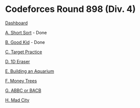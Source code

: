 # Codeforces Round 898 (Div. 4)

[Dashboard](https://codeforces.com/contest/1873)

[A. Short Sort](https://codeforces.com/contest/1873/problem/A) - Done

[B. Good Kid](https://codeforces.com/contest/1873/problem/B) - Done

[C. Target Practice](https://codeforces.com/contest/1873/problem/C)

[D. 1D Eraser](https://codeforces.com/contest/1873/problem/D)

[E. Building an Aquarium](https://codeforces.com/contest/1873/problem/E)

[F. Money Trees](https://codeforces.com/contest/1873/problem/F)

[G. ABBC or BACB](https://codeforces.com/contest/1873/problem/G)

[H. Mad City](https://codeforces.com/contest/1873/problem/H)

